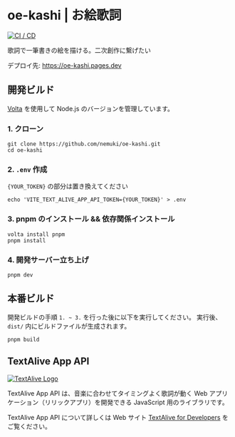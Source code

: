 # oe-kashi | お絵歌詞

[![CI / CD](https://github.com/nemuki/negi/actions/workflows/ci.yml/badge.svg)](https://github.com/nemuki/negi/actions/workflows/ci.yml)

歌詞で一筆書きの絵を描ける。二次創作に繋げたい

デプロイ先: <https://oe-kashi.pages.dev>

## 開発ビルド

[Volta](https://volta.sh/) を使用して Node.js のバージョンを管理しています。

### 1. クローン

```shell
git clone https://github.com/nemuki/oe-kashi.git
cd oe-kashi
```

### 2. `.env` 作成

`{YOUR_TOKEN}` の部分は置き換えてください

```shell
echo 'VITE_TEXT_ALIVE_APP_API_TOKEN={YOUR_TOKEN}' > .env
```

### 3. pnpm のインストール && 依存関係インストール

```shell
volta install pnpm
pnpm install
```

### 4. 開発サーバー立ち上げ

```shell
pnpm dev
```

## 本番ビルド

開発ビルドの手順 `1. ~ 3.` を行った後に以下を実行してください。 実行後、`dist/` 内にビルドファイルが生成されます。

```shell
pnpm build
```

## TextAlive App API

[![TextAlive Logo](https://i.gyazo.com/thumb/1000/5301e6f642d255c5cfff98e049b6d1f3-png.png)](https://textalive.jp/)

TextAlive App API は、音楽に合わせてタイミングよく歌詞が動く Web アプリケーション（リリックアプリ）を開発できる JavaScript 用のライブラリです。

TextAlive App API について詳しくは Web サイト [TextAlive for Developers](https://developer.textalive.jp/) をご覧ください。

